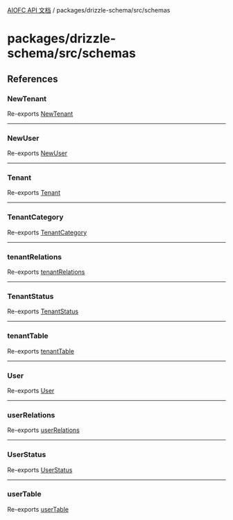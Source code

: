 [AIOFC API 文档](../../../../index.md) / packages/drizzle-schema/src/schemas

# packages/drizzle-schema/src/schemas

## References

### NewTenant

Re-exports [NewTenant](../../../../apps/platform/src/database/schema/tenant.schema/type-aliases/NewTenant.md)

***

### NewUser

Re-exports [NewUser](../../../../apps/platform/src/database/schema/user.schema/type-aliases/NewUser.md)

***

### Tenant

Re-exports [Tenant](../../../../apps/platform/src/database/schema/tenant.schema/type-aliases/Tenant.md)

***

### TenantCategory

Re-exports [TenantCategory](../../../../apps/platform/src/database/schema/tenant.schema/enumerations/TenantCategory.md)

***

### tenantRelations

Re-exports [tenantRelations](../../../../apps/platform/src/database/schema/tenant.schema/variables/tenantRelations.md)

***

### TenantStatus

Re-exports [TenantStatus](../../../../apps/platform/src/database/schema/tenant.schema/enumerations/TenantStatus.md)

***

### tenantTable

Re-exports [tenantTable](../../../../apps/platform/src/database/schema/tenant.schema/variables/tenantTable.md)

***

### User

Re-exports [User](../../../../apps/platform/src/database/schema/user.schema/type-aliases/User.md)

***

### userRelations

Re-exports [userRelations](../../../../apps/platform/src/database/schema/user.schema/variables/userRelations.md)

***

### UserStatus

Re-exports [UserStatus](../../../../apps/platform/src/database/schema/user.schema/enumerations/UserStatus.md)

***

### userTable

Re-exports [userTable](../../../../apps/platform/src/database/schema/user.schema/variables/userTable.md)
